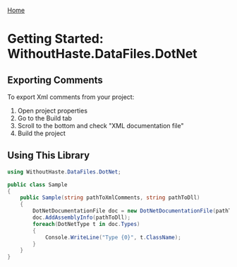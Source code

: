 [Home](README.md)

# Getting Started: WithoutHaste.DataFiles.DotNet

## Exporting Comments

To export Xml comments from your project:  
1. Open project properties
2. Go to the Build tab
3. Scroll to the bottom and check "XML documentation file"
4. Build the project

## Using This Library

```C#
using WithoutHaste.DataFiles.DotNet;

public class Sample
{
	public Sample(string pathToXmlComments, string pathToDll)
	{
		DotNetDocumentationFile doc = new DotNetDocumentationFile(pathToXmlComments);
		doc.AddAssemblyInfo(pathToDll);
		foreach(DotNetType t in doc.Types)
		{
			Console.WriteLine("Type {0}", t.ClassName);
		}
	}
}
```